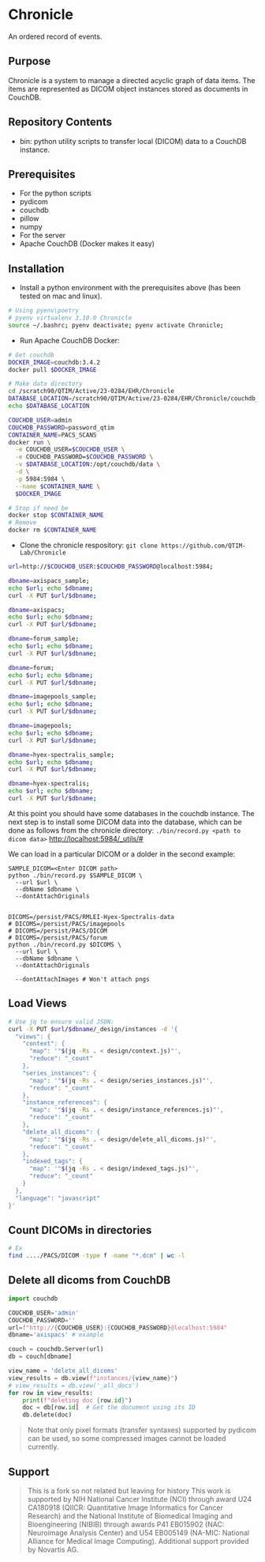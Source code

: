 # Chronicle
An ordered record of events.


## Purpose
Chronicle is a system to manage a directed acyclic graph of data items. The items are represented as DICOM object instances stored as documents in CouchDB.


## Repository Contents
* bin: python utility scripts to transfer local (DICOM) data to a CouchDB instance.


## Prerequisites
* For the python scripts
 * pydicom
 * couchdb
 * pillow
 * numpy
* For the server
 * Apache CouchDB (Docker makes it easy)


## Installation
* Install a python environment with the prerequisites above (has been tested on mac and linux).
```bash
# Using pyenv\poetry
# pyenv virtualenv 3.10.0 Chronicle
source ~/.bashrc; pyenv deactivate; pyenv activate Chronicle;
```

* Run Apache CouchDB Docker:
```bash
# Get couchdb
DOCKER_IMAGE=couchdb:3.4.2
docker pull $DOCKER_IMAGE

# Make data directory
cd /scratch90/QTIM/Active/23-0284/EHR/Chronicle
DATABASE_LOCATION=/scratch90/QTIM/Active/23-0284/EHR/Chronicle/couchdb_data
echo $DATABASE_LOCATION

COUCHDB_USER=admin
COUCHDB_PASSWORD=password_qtim
CONTAINER_NAME=PACS_SCANS
docker run \
  -e COUCHDB_USER=$COUCHDB_USER \
  -e COUCHDB_PASSWORD=$COUCHDB_PASSWORD \
  -v $DATABASE_LOCATION:/opt/couchdb/data \
  -d \
  -p 5984:5984 \
  --name $CONTAINER_NAME \
  $DOCKER_IMAGE

# Stop if need be
docker stop $CONTAINER_NAME
# Remove
docker rm $CONTAINER_NAME
```

* Clone the chronicle respository: `git clone https://github.com/QTIM-Lab/Chronicle`


```bash
url=http://$COUCHDB_USER:$COUCHDB_PASSWORD@localhost:5984;

dbname=axispacs_sample;
echo $url; echo $dbname;
curl -X PUT $url/$dbname;

dbname=axispacs;
echo $url; echo $dbname;
curl -X PUT $url/$dbname;

dbname=forum_sample;
echo $url; echo $dbname;
curl -X PUT $url/$dbname;

dbname=forum;
echo $url; echo $dbname;
curl -X PUT $url/$dbname;

dbname=imagepools_sample;
echo $url; echo $dbname;
curl -X PUT $url/$dbname;

dbname=imagepools;
echo $url; echo $dbname;
curl -X PUT $url/$dbname;

dbname=hyex-spectralis_sample;
echo $url; echo $dbname;
curl -X PUT $url/$dbname;

dbname=hyex-spectralis;
echo $url; echo $dbname;
curl -X PUT $url/$dbname;
```

At this point you should have some databases in the couchdb instance.  The next step is to install some DICOM data into the database, which can be done as follows from the chronicle directory: `./bin/record.py <path to dicom data>`
[http://localhost:5984/_utils/#](http://localhost:5984/_utils/#)

We can load in a particular DICOM or a dolder in the second example:
```bin
SAMPLE_DICOM=<Enter DICOM path>
python ./bin/record.py $SAMPLE_DICOM \
  --url $url \
  --dbName $dbname \
  --dontAttachOriginals


DICOMS=/persist/PACS/RMLEI-Hyex-Spectralis-data
# DICOMS=/persist/PACS/imagepools
# DICOMS=/persist/PACS/DICOM
# DICOMS=/persist/PACS/forum
python ./bin/record.py $DICOMS \
  --url $url \
  --dbName $dbname \
  --dontAttachOriginals
  
  --dontAttachImages # Won't attach pngs
```

## Load Views
```bash
# Use jq to ensure valid JSON:
curl -X PUT $url/$dbname/_design/instances -d '{
  "views": {
    "context": {
      "map": '"$(jq -Rs . < design/context.js)"',
      "reduce": "_count"
    },
    "series_instances": {
      "map": '"$(jq -Rs . < design/series_instances.js)"',
      "reduce": "_count"
    },
    "instance_references": {
      "map": '"$(jq -Rs . < design/instance_references.js)"',
      "reduce": "_count"
    },
    "delete_all_dicoms": {
      "map": '"$(jq -Rs . < design/delete_all_dicoms.js)"',
      "reduce": "_count"
    },
    "indexed_tags": {
      "map": '"$(jq -Rs . < design/indexed_tags.js)"',
      "reduce": "_count"
    }
  },
  "language": "javascript"
}'

```

## Count DICOMs in directories
```bash
# Ex
find ..../PACS/DICOM -type f -name "*.dcm" | wc -l
```


## Delete all dicoms from CouchDB
```python
import couchdb

COUCHDB_USER='admin'
COUCHDB_PASSWORD=''
url=f"http://{COUCHDB_USER}:{COUCHDB_PASSWORD}@localhost:5984"
dbname='axispacs' # example

couch = couchdb.Server(url)
db = couch[dbname]

view_name = 'delete_all_dicoms'
view_results = db.view(f"instances/{view_name}")
# view_results = db.view('_all_docs')
for row in view_results:
    print(f"deleting doc {row.id}")
    doc = db[row.id]  # Get the document using its ID
    db.delete(doc)    
```
> Note that only pixel formats (transfer syntaxes) supported by pydicom can be used, so some compressed images cannot be loaded currently.



## Support
> This is a fork so not related but leaving for history
This work is supported by NIH National Cancer Institute (NCI) through award U24 CA180918 (QIICR: Quantitative Image Informatics for Cancer Research) and the National Institute of Biomedical Imaging and Bioengineering (NIBIB) through awards P41 EB015902 (NAC: Neuroimage Analysis Center) and U54 EB005149 (NA-MIC: National Alliance for Medical Image Computing).  Additional support provided by Novartis AG.
